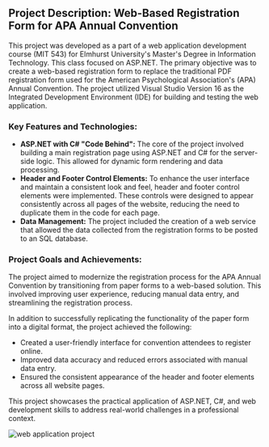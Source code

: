 ## Project Description: Web-Based Registration Form for APA Annual Convention
This project was developed as a part of a web application development course (MIT 543) for Elmhurst University's Master's Degree in Information Technology.  This class focused on ASP.NET. The primary objective was to create a web-based registration form to replace the traditional PDF registration form used for the American Psychological Association's (APA) Annual Convention. The project utilized Visual Studio Version 16 as the Integrated Development Environment (IDE) for building and testing the web application.

### Key Features and Technologies:
* **ASP.NET with C# "Code Behind":** The core of the project involved building a main registration page using ASP.NET and C# for the server-side logic. This allowed for dynamic form rendering and data processing.
* **Header and Footer Control Elements:** To enhance the user interface and maintain a consistent look and feel, header and footer control elements were implemented. These controls were designed to appear consistently across all pages of the website, reducing the need to duplicate them in the code for each page.
* **Data Management:** The project included the creation of a web service that allowed the data collected from the registration forms to be posted to an SQL database.

### Project Goals and Achievements:
The project aimed to modernize the registration process for the APA Annual Convention by transitioning from paper forms to a web-based solution. This involved improving user experience, reducing manual data entry, and streamlining the registration process.

In addition to successfully replicating the functionality of the paper form into a digital format, the project achieved the following:
* Created a user-friendly interface for convention attendees to register online.
* Improved data accuracy and reduced errors associated with manual data entry.
* Ensured the consistent appearance of the header and footer elements across all website pages.

This project showcases the practical application of ASP.NET, C#, and web development skills to address real-world challenges in a professional context.


![web application project](https://github.com/rwlovett/mit-web-application-development/assets/106644832/d5b99983-349c-4f59-b88c-db4c649f7ea5)
